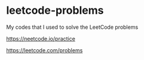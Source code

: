 # leetcode-problems
My codes that I used to solve the LeetCode problems

https://neetcode.io/practice

https://leetcode.com/problems
